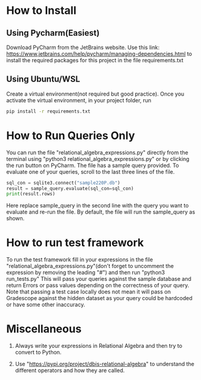 # How to Install

## Using Pycharm(Easiest)

Download PyCharm from the JetBrains website. Use this link: https://www.jetbrains.com/help/pycharm/managing-dependencies.html to install the required packages for this project in the file requirements.txt

## Using Ubuntu/WSL

Create a virtual environment(not required but good practice). Once you activate the virtual environment, in your project folder, run

```bash
pip install -r requirements.txt
```

# How to Run Queries Only

You can run the file "relational_algebra_expressions.py" directly from the terminal using "python3  relational_algebra_expressions.py" or by clicking the run button on PyCharm. The file has a sample query provided. To evaluate one of your queries, scroll to the last three lines of the file.

```python
sql_con = sqlite3.connect("sample220P.db")
result = sample_query.evaluate(sql_con=sql_con)
print(result.rows)
```
Here replace sample_query in the second line with the query you want to evaluate and re-run the file. By default, the file will run the sample_query as shown.

# How to run test framework

To run the test framework fill in your expressions in the file "relational_algebra_expressions.py"(don't forget to uncomment the expression by removing the leading "#") and then run "python3 run_tests.py"
This will pass your queries against the sample database and return Errors or pass values depending on the correctness of your query. Note that passing a test case locally does not mean it will pass on Gradescope against the hidden dataset as your query could be hardcoded or have some other inaccuracy.

# Miscellaneous 

1. Always write your expressions in Relational Algebra and then try to convert to Python.

2. Use "https://pypi.org/project/dbis-relational-algebra" to understand the different operators and how they are called.


